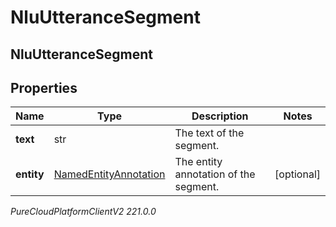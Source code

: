 # NluUtteranceSegment

## NluUtteranceSegment

## Properties

|Name | Type | Description | Notes|
|------------ | ------------- | ------------- | -------------|
| **text** | str | The text of the segment. | |
| **entity** | [NamedEntityAnnotation](NamedEntityAnnotation) | The entity annotation of the segment. | [optional] |



_PureCloudPlatformClientV2 221.0.0_

